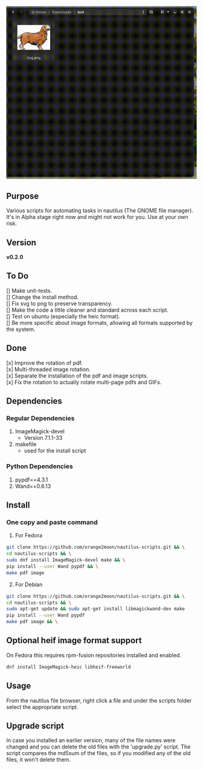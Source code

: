![" "](https://github.com/orange2moon/nautilus-scripts/blob/main/images_example.gif?raw=true)

## Purpose

Various scripts for automating tasks in nautilus (The GNOME file manager). It's in Alpha stage right now and might not work for you. Use at your own risk.

## Version

__v0.2.0__  

## To Do

[] Make unit-tests.  
[] Change the install method.  
[] Fix svg to png to preserve transparency.  
[] Make the code a little cleaner and standard across each script.  
[] Test on ubuntu (especially the heic format).  
[] Be more specific about image formats, allowing all formats supported by the system.  

## Done

[x] Improve the rotation of pdf.  
[x] Multi-threaded image rotation.  
[x] Separate the installation of the pdf and image scripts.  
[x] Fix the rotation to actually rotate multi-page pdfs and GIFs.  

## Dependencies

### Regular Dependencies

1. ImageMagick-devel 
    - Version 7.1.1-33
2. makefile
    - used for the install script
	
### Python Dependencies

1. pypdf==4.3.1
2. Wand==0.6.13

## Install

### One copy and paste command

1. For Fedora  

```bash
git clone https://github.com/orange2moon/nautilus-scripts.git && \
cd nautilus-scripts && \
sudo dnf install ImageMagick-devel make && \
pip install --user Wand pypdf && \
make pdf image
```

2. For Debian  

```bash
git clone https://github.com/orange2moon/nautilus-scripts.git && \
cd nautilus-scripts && \
sudo apt-get update && sudo apt-get install libmagickwand-dev make
pip install --user Wand pypdf
make pdf image && \
```


## Optional heif image format support 
On Fedora this requires rpm-fusion repositories installed and enabled.

```bash
dnf install ImageMagick-heic libheif-freeworld
```

## Usage

From the nautilus file browser, right click a file and under the scripts folder select the appropriate script. 

## Upgrade script

In case you installed an earlier version, many of the file names were changed and you can delete the old files with the 'upgrade.py' script. The script compares the md5sum of the files, so if you modified any of the old files, it won't delete them.

